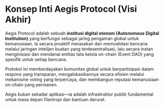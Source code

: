 # Konsep Inti Aegis Protocol (Visi Akhir)

Aegis Protocol adalah sebuah **institusi digital otonom (Autonomous Digital Institution)** yang berfungsi sebagai jaring pengaman global untuk kemanusiaan. Ia secara proaktif merasakan dan memvalidasi bencana melalui jaringan intelijen buatan yang terdesentralisasi, lalu secara instan menginisiasi dan mendanai entitas tata kelola on-chain (Event DAO) yang spesifik untuk setiap bencana.

Protokol ini memberdayakan komunitas global untuk berpartisipasi dalam respons yang transparan, mengalokasikannya secara efisien melalui mekanisme voting yang terpercaya, dan membangun reputasi kemanusiaan on-chain yang permanen.

Aegis bukan sekadar aplikasi—ia adalah infrastruktur publik fundamental untuk masa depan filantropi dan bantuan darurat.